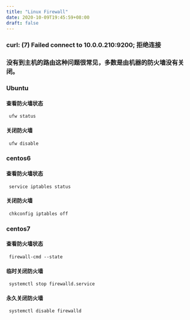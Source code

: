```yaml
---
title: "Linux Firewall"
date: 2020-10-09T19:45:59+08:00
draft: false
---
```


###  curl: (7) Failed connect to 10.0.0.210:9200; 拒绝连接

###  没有到主机的路由这种问题很常见，多数是由机器的防火墙没有关闭。

###  Ubuntu

####  查看防火墙状态

     ufw status

####  关闭防火墙

     ufw disable

###  centos6

####  查看防火墙状态

     service iptables status

####  关闭防火墙

     chkconfig iptables off

###  centos7

####  查看防火墙状态

     firewall-cmd --state

####  临时关闭防火墙

     systemctl stop firewalld.service

####  永久关闭防火墙

     systemctl disable firewalld